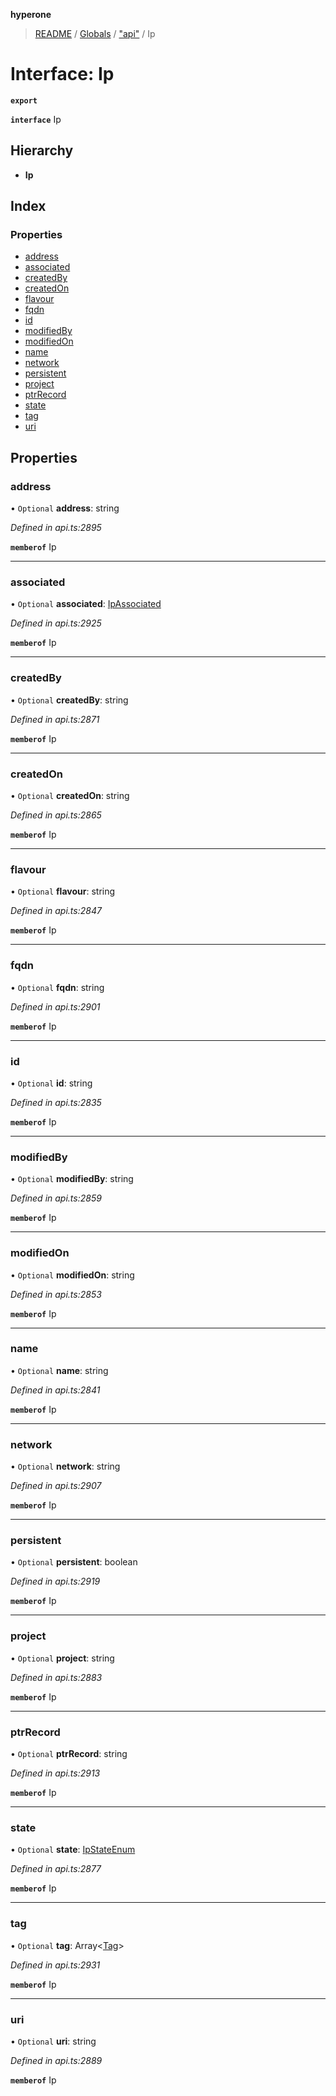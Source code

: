 **hyperone**

> [README](../README.md) / [Globals](../globals.md) / ["api"](../modules/_api_.md) / Ip

# Interface: Ip

**`export`** 

**`interface`** Ip

## Hierarchy

* **Ip**

## Index

### Properties

* [address](_api_.ip.md#address)
* [associated](_api_.ip.md#associated)
* [createdBy](_api_.ip.md#createdby)
* [createdOn](_api_.ip.md#createdon)
* [flavour](_api_.ip.md#flavour)
* [fqdn](_api_.ip.md#fqdn)
* [id](_api_.ip.md#id)
* [modifiedBy](_api_.ip.md#modifiedby)
* [modifiedOn](_api_.ip.md#modifiedon)
* [name](_api_.ip.md#name)
* [network](_api_.ip.md#network)
* [persistent](_api_.ip.md#persistent)
* [project](_api_.ip.md#project)
* [ptrRecord](_api_.ip.md#ptrrecord)
* [state](_api_.ip.md#state)
* [tag](_api_.ip.md#tag)
* [uri](_api_.ip.md#uri)

## Properties

### address

• `Optional` **address**: string

*Defined in api.ts:2895*

**`memberof`** Ip

___

### associated

• `Optional` **associated**: [IpAssociated](_api_.ipassociated.md)

*Defined in api.ts:2925*

**`memberof`** Ip

___

### createdBy

• `Optional` **createdBy**: string

*Defined in api.ts:2871*

**`memberof`** Ip

___

### createdOn

• `Optional` **createdOn**: string

*Defined in api.ts:2865*

**`memberof`** Ip

___

### flavour

• `Optional` **flavour**: string

*Defined in api.ts:2847*

**`memberof`** Ip

___

### fqdn

• `Optional` **fqdn**: string

*Defined in api.ts:2901*

**`memberof`** Ip

___

### id

• `Optional` **id**: string

*Defined in api.ts:2835*

**`memberof`** Ip

___

### modifiedBy

• `Optional` **modifiedBy**: string

*Defined in api.ts:2859*

**`memberof`** Ip

___

### modifiedOn

• `Optional` **modifiedOn**: string

*Defined in api.ts:2853*

**`memberof`** Ip

___

### name

• `Optional` **name**: string

*Defined in api.ts:2841*

**`memberof`** Ip

___

### network

• `Optional` **network**: string

*Defined in api.ts:2907*

**`memberof`** Ip

___

### persistent

• `Optional` **persistent**: boolean

*Defined in api.ts:2919*

**`memberof`** Ip

___

### project

• `Optional` **project**: string

*Defined in api.ts:2883*

**`memberof`** Ip

___

### ptrRecord

• `Optional` **ptrRecord**: string

*Defined in api.ts:2913*

**`memberof`** Ip

___

### state

• `Optional` **state**: [IpStateEnum](../enums/_api_.ipstateenum.md)

*Defined in api.ts:2877*

**`memberof`** Ip

___

### tag

• `Optional` **tag**: Array\<[Tag](_api_.tag.md)>

*Defined in api.ts:2931*

**`memberof`** Ip

___

### uri

• `Optional` **uri**: string

*Defined in api.ts:2889*

**`memberof`** Ip
